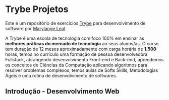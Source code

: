 # Trybe Projetos
Este é um repositório de exercícios [Trybe](https://www.betrybe.com/) para desenvolvimento de software por [Marylange Leal](https://www.linkedin.com/in/maryssleal/).

A Trybe é uma escola de tecnologia com foco 100% em ensinar as __melhores práticas do mercado de tecnologia__ ao seus alunos/as.
O curso tem duração de 12 meses aproximadamente com carga horária de __1.500__ horas, temos no currículo uma formação de pessoa desenvolvedora Fullstack, abrangendo desenvolvimento Front-end e Back-end, aprendemos os conceitos de Ciências da Computação aplicando algorítmos para resolver problemas complexos, temos aulas de Softs Skills, Metodologias Ágeis e uma rotina de desenvolvimento de softwares.

## Introdução - Desenvolvimento Web
